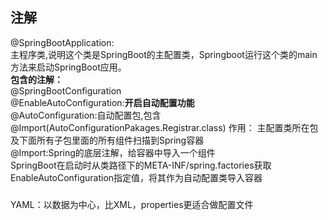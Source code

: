 注解
---
@SpringBootApplication:<br>
主程序类,说明这个类是SpringBoot的主配置类，Springboot运行这个类的main方法来启动SpringBoot应用。
<br>
<b>包含的注解：</b><br>
@SpringBootConfiguration <br>
@EnableAutoConfiguration:<b>开启自动配置功能</b><br>
@AutoConfiguration:自动配置包,包含@Import(AutoConfigurationPakages.Registrar.class)
作用： 主配置类所在包及下面所有子包里面的所有组件扫描到Spring容器<br>
@Import:Spring的底层注解，给容器中导入一个组件<br>
SpringBoot在启动时从类路径下的META-INF/spring.factories获取EnableAutoConfiguration指定值，将其作为自动配置类导入容器
###
YAML：以数据为中心，比XML，properties更适合做配置文件
###

